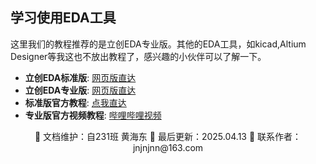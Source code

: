 ## 学习使用EDA工具

这里我们的教程推荐的是立创EDA专业版。其他的EDA工具，如kicad,Altium Designer等我这也不放出教程了，感兴趣的小伙伴可以了解一下。

- **立创EDA标准版**: [网页版直达](https://lceda.cn/editor)
- **立创EDA专业版**: [网页版直达](https://pro.lceda.cn/editor)
- **标准版官方教程**: [点我直达](https://docs.lceda.cn/cn/Introduction/Introduction-to-LCEDA/)
- **专业版官方视频教程**: [哔哩哔哩视频](https://www.bilibili.com/video/BV1x6421f7AT/?spm_id_from=333.999.0.0&vd_source=0bd1e74e0fe7e200ff74a89bbb96cc11)

<div align="center">
🎨 文档维护：自231班 黄海东 
📅 最后更新：2025.04.13  
📧 联系作者：jnjnjnn@163.com
</div>